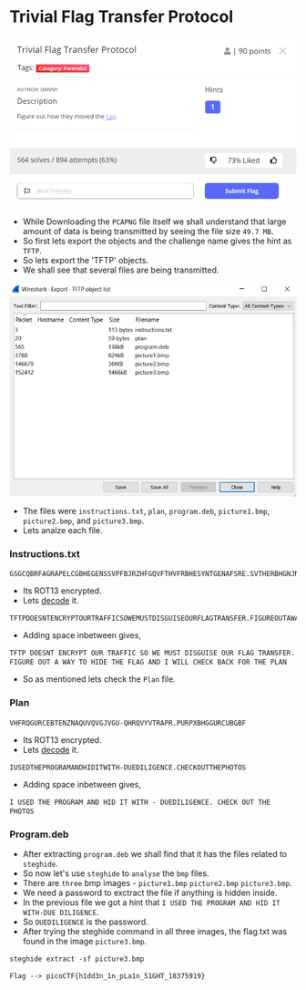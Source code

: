 # Trivial Flag Transfer Protocol

![bi0s](https://github.com/a3X3k/Bi0s/blob/master/CTFs/Pico21/Assets/4.png?raw=true)

- While Downloading the `PCAPNG` file itself we shall understand that large amount of data is being transmitted by seeing the file size `49.7 MB`.
- So first lets export the objects and the challenge name gives the hint as `TFTP`.
- So lets export the 'TFTP' objects.
- We shall see that several files are being transmitted.

![bi0s](https://github.com/a3X3k/Bi0s/blob/master/CTFs/Pico21/Assets/5.png?raw=true)

- The files were `instructions.txt`, `plan`, `program.deb`, `picture1.bmp`, `picture2.bmp`, and `picture3.bmp`.
- Lets analze each file.

### Instructions.txt

```
GSGCQBRFAGRAPELCGBHEGENSSVPFBJRZHFGQVFTHVFRBHESYNTGENAFSRE.SVTHERBHGNJNLGBUVQRGURSYNTNAQVJVYYPURPXONPXSBEGURCYNA
```

- Its ROT13 encrypted.
- Lets [decode](https://www.dcode.fr/caesar-cipher) it.

```
TFTPDOESNTENCRYPTOURTRAFFICSOWEMUSTDISGUISEOURFLAGTRANSFER.FIGUREOUTAWAYTOHIDETHEFLAGANDIWILLCHECKBACKFORTHEPLAN
```

- Adding space inbetween gives,

```
TFTP DOESNT ENCRYPT OUR TRAFFIC SO WE MUST DISGUISE OUR FLAG TRANSFER. FIGURE OUT A WAY TO HIDE THE FLAG AND I WILL CHECK BACK FOR THE PLAN
```

- So as mentioned lets check the `Plan` file.

### Plan

```
VHFRQGURCEBTENZNAQUVQVGJVGU-QHRQVYVTRAPR.PURPXBHGGURCUBGBF
```

- Its ROT13 encrypted.
- Lets [decode](https://www.dcode.fr/caesar-cipher) it.

```
IUSEDTHEPROGRAMANDHIDITWITH-DUEDILIGENCE.CHECKOUTTHEPHOTOS
```

- Adding space inbetween gives,

```
I USED THE PROGRAM AND HID IT WITH - DUEDILIGENCE. CHECK OUT THE PHOTOS
```

### Program.deb

- After extracting `program.deb` we shall find that it has the files related to `steghide`.
- So now let's use `steghide` to `analyse` the `bmp` files.
- There are `three` bmp images - `picture1.bmp` `picture2.bmp` `picture3.bmp`.
- We need a password to exctract the file if anything is hidden inside.
- In the previous file we got a hint that `I USED THE PROGRAM AND HID IT WITH-DUE DILIGENCE`.
- So `DUEDILIGENCE` is the password.
- After trying the steghide command in all three images, the flag.txt was found in the image `picture3.bmp`.  

```
steghide extract -sf picture3.bmp
```

```
Flag --> picoCTF{h1dd3n_1n_pLa1n_51GHT_18375919}
```




